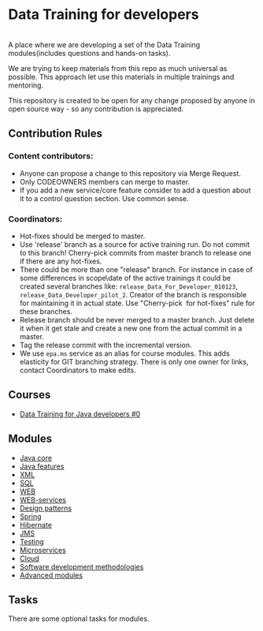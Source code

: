 # Data Training for developers

<br>
A place where we are developing a set of the Data Training modules(includes questions and hands-on tasks).

We are trying to keep materials from this repo as much universal as possible. This approach let use this materials in multiple trainings and mentoring.

This repository is created to be open for any change proposed by anyone in open source way - so any contribution is appreciated.

## Contribution Rules

### Content contributors:
- Anyone can propose a change to this repository via Merge Request.
- Only CODEOWNERS members can merge to master.
- If you add a new service/core feature consider to add a question about it to a control question section. Use common sense.

### Coordinators:
- Hot-fixes should be merged to master.
- Use 'release' branch as a source for active training run. Do not commit to this branch! Cherry-pick commits from master branch to release one if there are any hot-fixes.
- There could be more than one "release" branch. For instance in case of some differences in scope\date of the active trainings it could be created several branches like: `release_Data_For_Developer_010123`, `release_Data_Developer_pilot_2`. Creator of the branch is responsible for maintaining it in actual state. Use "Cherry-pick  for hot-fixes" rule for these branches.
- Release branch should be never merged to a master branch. Just delete it when it get stale and create a new one from the actual commit in a master.
- Tag the release commit with the incremental version.
- We use `epa.ms` service as an alias for course modules. This adds elasticity for GIT branching strategy.
  There is only one owner for links, contact Coordinators to make edits.

## Courses

- [Data Training for Java developers #0](courses/Data_Training_for_Java_developers/README.md)

## Modules

- [Java core](courses/Java_Advanced_Training/core/README.md)
- [Java features](courses/Java_Advanced_Training/features/README.md)
- [XML](courses/Java_Advanced_Training/xml/README.md)
- [SQL](courses/Java_Advanced_Training/sql/README.md)
- [WEB](courses/Java_Advanced_Training/web/README.md)
- [WEB-services](courses/Java_Advanced_Training/web_service/README.md)
- [Design patterns](courses/Java_Advanced_Training/design_pattern/README.md)
- [Spring](courses/Java_Advanced_Training/spring/README.md)
- [Hibernate](courses/Java_Advanced_Training/hibernate/README.md)
- [JMS](courses/Java_Advanced_Training/jms/README.md)
- [Testing](courses/Java_Advanced_Training/testing/README.md)
- [Microservices](courses/Java_Advanced_Training/ms/README.md)
- [Cloud](courses/Java_Advanced_Training/cloud/README.md)
- [Software development methodologies](courses/Java_Advanced_Training/methodology/README.md)
- [Advanced modules](courses/Java_Advanced_Training/advanced/README.md)

## Tasks
There are some optional tasks for modules. 